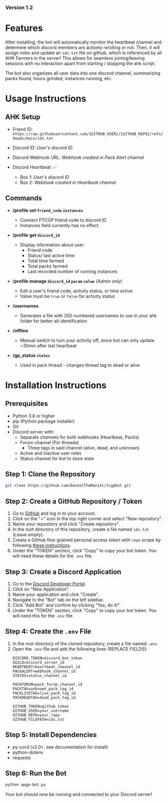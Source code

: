 ### Version 1.2

# Features

After installing, the bot will automatically monitor the heartbeat channel and determine which discord members are actively rerolling or not. Then, it will assign roles and update an `ids.txt` file on github, which is referenced by all AHK Farmers in the server! This allows for seamless joining/leaving sessions with no interaction apart from starting / stopping the ahk script.

The bot also organizes all user data into one discord channel, summarizing packs found, hours grinded, instances running, etc.

# Usage Instructions

## AHK Setup

- Friend ID: `https://raw.githubusercontent.com/{GITHUB_USER}/{GITHUB_REPO}/refs/heads/main/ids.txt`

- Discord ID: *User's discord ID*

- Discord Webhook URL: *Webhook created in Pack Alert channel*

- Discord Heartbeat: ✅
    - Box 1: *User's discord ID*
    - Box 2: *Webhook created in Heartbeat channel*

## Commands

- **/profile set `friend_code` `instances`**
    - Connect PTCGP friend code to discord ID
    - Instances field currently has no effect

- **/profile get `discord_id`**
    - Display information about user:
        - Friend code
        - Status/ last active time
        - Total time farmed
        - Total packs farmed
        - Last recorded number of running instances

- **/profile manage `discord_id` `param` `value`** *(Admin only)*
    - Edit a user's friend code, activity status, or time active
    - Value must be `true` or `false` for activity status

- **/usernames**
    - Generates a file with 200 numbered usernames to use in your ahk folder for better alt identification

- **/offline**
    - Manual switch to turn your activity off, since bot can only update ~30min after last heartbeat

- **/gp_status `status`**
    - Used in pack thread - changes thread tag to dead or alive

# Installation Instructions

## Prerequisites
- Python 3.8 or higher
- pip (Python package installer)
- Git
- Discord server with:
    - Separate channels for both webhooks (Heartbeat, Packs)
    - Forum channel (For threads)
        - Three tags in said channel (alive, dead, and unknown)
    - Active and Inactive user roles
    - Status channel for bot to store stats

## Step 1: Clone the Repository
```bash
git clone https://github.com/Dan1elTheMan1el/tcgpbot.git
```

## Step 2: Create a GitHub Repository / Token
1. Go to [GitHub](https://github.com) and log in to your account.
2. Click on the "+" icon in the top right corner and select "New repository".
3. Name your repository and click "Create repository".
4. In the root directory of this repository, create a file named `ids.txt` (Leave empty).
5. Create a GitHub fine-grained personal access token with `repo` scope by following [these instructions](https://docs.github.com/en/github/authenticating-to-github/creating-a-personal-access-token).
6. Under the "TOKEN" section, click "Copy" to copy your bot token. You will need these details for the `.env` file.

## Step 3: Create a Discord Application
1. Go to the [Discord Developer Portal](https://discord.com/developers/applications).
2. Click on "New Application".
3. Name your application and click "Create".
4. Navigate to the "Bot" tab on the left sidebar.
5. Click "Add Bot" and confirm by clicking "Yes, do it!".
6. Under the "TOKEN" section, click "Copy" to copy your bot token. You will need this for the `.env` file.

## Step 4: Create the `.env` File
1. In the root directory of the cloned repository, create a file named `.env`.
2. Open the `.env` file and add the following lines (REPLACE FIELDS):
    ```
    DISCORD_TOKEN=discord_bot_token
    GUILD=discord_server_id
    HEARTBEAT=heartbeat_channel_id
    PACKALERT=webhook_channel_id
    STATUS=status_channel_id

    PACKFORUM=pack_forum_channel_id
    PACKTAG=unknown_pack_tag_id
    PACKLIVETAG=live_pack_tag_id
    PACKDEADTAG=dead_pack_tag_id

    GITHUB_TOKEN=github_token
    GITHUB_USER=your_username
    GITHUB_REPO=your_repo
    GITHUB_FILEPATH=ids.txt
    ```

## Step 5: Install Dependencies
- py-cord (v2.0+, see documentation for install)
- python-dotenv
- requests

## Step 6: Run the Bot
```bash
python wpgp-bot.py
```

Your bot should now be running and connected to your Discord server!